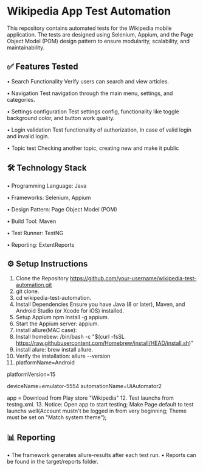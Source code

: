 # **Wikipedia App Test Automation**

This repository contains automated tests for the Wikipedia mobile application. 
The tests are designed using Selenium, Appium, and the Page Object Model (POM) design pattern to ensure modularity, scalability, and maintainability.

## ✅ **Features Tested**

•	Search Functionality
Verify users can search and view articles.

•	Navigation
Test navigation through the main menu, settings, and categories.

•	Settings configuration
Test settings config, functionality like toggle background color, and button work quality.

•	Login validation
Test functionality of authorization, In case of valid login and invalid login.

•	Topic test
Checking another topic, creating new and make it public



## 🛠 **Technology Stack**

•	Programming Language: Java

•	Frameworks: Selenium, Appium

•	Design Pattern: Page Object Model (POM)

•	Build Tool: Maven

•	Test Runner: TestNG

•	Reporting: ExtentReports



## **⚙️ Setup Instructions**


1.	Clone the Repository  https://github.com/your-username/wikipedia-test-automation.git
2.  git clone.
3.  cd wikipedia-test-automation.
4.  Install Dependencies
            Ensure you have Java (8 or later), Maven, and Android Studio (or Xcode for iOS) installed.
5. Setup Appium npm install -g appium.
6. Start the Appium server: appium.
7. install allure(MAC case):
8. Install homebew: /bin/bash -c "$(curl -fsSL https://raw.githubusercontent.com/Homebrew/install/HEAD/install.sh)"
9. install alure: brew install allure.
10. Verify the installation: allure --version
11. platformName=Android

   platformVersion=15

   deviceName=emulator-5554
   automationName=UiAutomator2 

   app = Download from Play store "Wikipedia"
12. Test launchs from testng.xml.
13. Notice: Open app to start testing; Make Page default to test launchs well(Account mustn't be logged in from very beginning; Theme must be set on "Match system theme");


## **📊 Reporting**

•	The framework generates allure-results after each test run.
•	Reports can be found in the target/reports folder.            